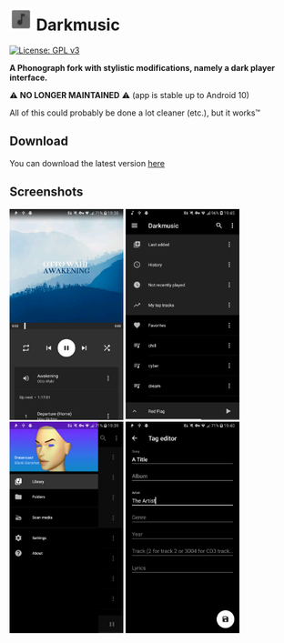 # <img src="./app/src/main/res/drawable-xxxhdpi/icon_web.png" alt="icon" width="40"/> Darkmusic
[![License: GPL v3](https://img.shields.io/badge/License-GPL%20v3-blue.svg)](https://github.com/hyphenc/DarkPhonograph/blob/master/LICENSE.txt)

**A Phonograph fork with stylistic modifications, namely a dark player interface.**

:warning: **NO LONGER MAINTAINED** :warning: (app is stable up to Android 10)

All of this could probably be done a lot cleaner (etc.), but it works™

## Download ##
You can download the latest version [here](https://github.com/hyphenc/DarkPhonograph/releases/latest)

## Screenshots ##
<img src="./art/player.png" alt="player" width="200"/> <img src="./art/playlist-view.png" alt="playlist view" width="200"/> <img src="./art/sidebar.png" alt="sidebar" width="200"/> <img src="./art/tag-editor.png" alt="tag editor" width="200"/>

